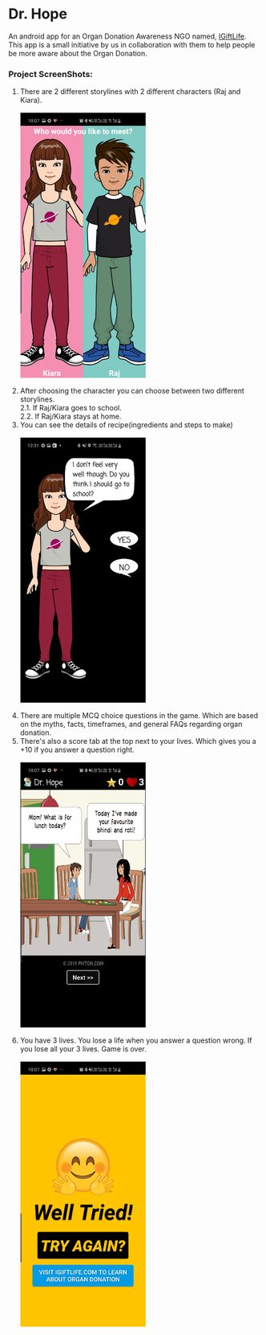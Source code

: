 # Dr. Hope

An android app for an Organ Donation Awareness NGO named, <a href="https://igiftlife.com/">IGiftLife</a>. This app is a small initiative by us in collaboration with them to help people be more aware about the Organ Donation. 
### Project ScreenShots:
1. There are 2 different storylines with 2 different characters (Raj and Kiara).<br><br>
<img src="https://github.com/janhavisinghh/Dr.Doctor/blob/master/girl_or_boy.jpg" width="250" align="middle"><br><br>
2. After choosing the character you can choose between two different storylines. <br>
2.1. If Raj/Kiara goes to school.<br>
2.2. If Raj/Kiara stays at home.<br>
3. You can see the details of recipe(ingredients and steps to make)<br><br>
<img src="https://github.com/janhavisinghh/Dr.Doctor/blob/master/introduction.jpg" width="250" align="middle"><br><br>
4. There are multiple MCQ choice questions in the game. Which are based on the myths, facts, timeframes, and general FAQs regarding organ donation.<br>
5. There's also a score tab at the top next to your lives. Which gives you a +10 if you answer a question right.<br><br>
<img src="https://github.com/janhavisinghh/Dr.Doctor/blob/master/mcq_screen.jpg" width="250" align="middle"><br><br>
6. You have 3 lives. You lose a life when you answer a question wrong. If you lose all your 3 lives. Game is over.<br><br>
<img src="https://github.com/janhavisinghh/Dr.Doctor/blob/master/game_finished_screen.jpg" width="250" align="middle"><br>
